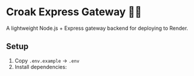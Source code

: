 # Croak Express Gateway 🐸🚀

A lightweight Node.js + Express gateway backend for deploying to Render.

## Setup

1. Copy `.env.example` → `.env`
2. Install dependencies:
